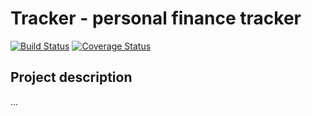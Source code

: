 # Tracker - personal finance tracker

[![Build Status](https://travis-ci.org/RenanPalmeira/tracker.svg?branch=master)](https://travis-ci.org/RenanPalmeira/tracker)
[![Coverage Status](https://coveralls.io/repos/github/RenanPalmeira/tracker/badge.svg?branch=master)](https://coveralls.io/github/RenanPalmeira/tracker?branch=master)

## Project description

...
